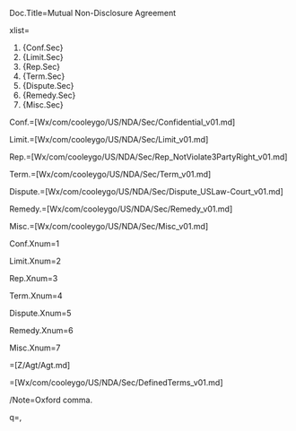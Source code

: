Doc.Title=Mutual Non-Disclosure Agreement

xlist=<ol><li>{Conf.Sec}<li>{Limit.Sec}<li>{Rep.Sec}<li>{Term.Sec}<li>{Dispute.Sec}<li>{Remedy.Sec}<li>{Misc.Sec}</ol>

Conf.=[Wx/com/cooleygo/US/NDA/Sec/Confidential_v01.md]

Limit.=[Wx/com/cooleygo/US/NDA/Sec/Limit_v01.md]

Rep.=[Wx/com/cooleygo/US/NDA/Sec/Rep_NotViolate3PartyRight_v01.md]

Term.=[Wx/com/cooleygo/US/NDA/Sec/Term_v01.md]

Dispute.=[Wx/com/cooleygo/US/NDA/Sec/Dispute_USLaw-Court_v01.md]

Remedy.=[Wx/com/cooleygo/US/NDA/Sec/Remedy_v01.md]

Misc.=[Wx/com/cooleygo/US/NDA/Sec/Misc_v01.md]

Conf.Xnum=1

Limit.Xnum=2

Rep.Xnum=3

Term.Xnum=4

Dispute.Xnum=5

Remedy.Xnum=6

Misc.Xnum=7

=[Z/Agt/Agt.md]

=[Wx/com/cooleygo/US/NDA/Sec/DefinedTerms_v01.md]

/Note=Oxford comma.

q=,
